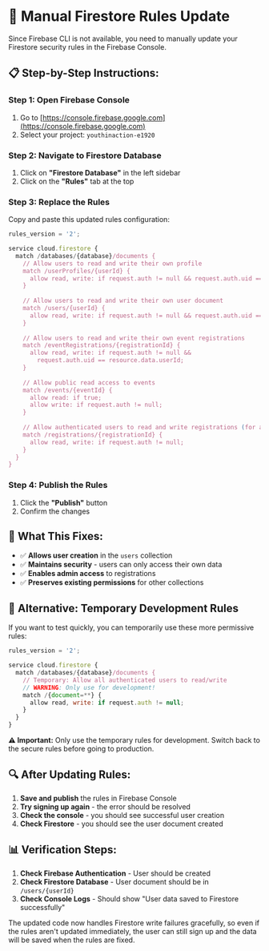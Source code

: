 # 🔧 Manual Firestore Rules Update

Since Firebase CLI is not available, you need to manually update your Firestore security rules in the Firebase Console.

## 📋 **Step-by-Step Instructions:**

### **Step 1: Open Firebase Console**
1. Go to [https://console.firebase.google.com](https://console.firebase.google.com)
2. Select your project: `youthinaction-e1920`

### **Step 2: Navigate to Firestore Database**
1. Click on **"Firestore Database"** in the left sidebar
2. Click on the **"Rules"** tab at the top

### **Step 3: Replace the Rules**
Copy and paste this updated rules configuration:

```javascript
rules_version = '2';

service cloud.firestore {
  match /databases/{database}/documents {
    // Allow users to read and write their own profile
    match /userProfiles/{userId} {
      allow read, write: if request.auth != null && request.auth.uid == userId;
    }
    
    // Allow users to read and write their own user document
    match /users/{userId} {
      allow read, write: if request.auth != null && request.auth.uid == userId;
    }
    
    // Allow users to read and write their own event registrations
    match /eventRegistrations/{registrationId} {
      allow read, write: if request.auth != null && 
        request.auth.uid == resource.data.userId;
    }
    
    // Allow public read access to events
    match /events/{eventId} {
      allow read: if true;
      allow write: if request.auth != null;
    }
    
    // Allow authenticated users to read and write registrations (for admin dashboard)
    match /registrations/{registrationId} {
      allow read, write: if request.auth != null;
    }
  }
}
```

### **Step 4: Publish the Rules**
1. Click the **"Publish"** button
2. Confirm the changes

## 🎯 **What This Fixes:**

- ✅ **Allows user creation** in the `users` collection
- ✅ **Maintains security** - users can only access their own data
- ✅ **Enables admin access** to registrations
- ✅ **Preserves existing permissions** for other collections

## 🚀 **Alternative: Temporary Development Rules**

If you want to test quickly, you can temporarily use these more permissive rules:

```javascript
rules_version = '2';

service cloud.firestore {
  match /databases/{database}/documents {
    // Temporary: Allow all authenticated users to read/write
    // WARNING: Only use for development!
    match /{document=**} {
      allow read, write: if request.auth != null;
    }
  }
}
```

**⚠️ Important:** Only use the temporary rules for development. Switch back to the secure rules before going to production.

## 🔍 **After Updating Rules:**

1. **Save and publish** the rules in Firebase Console
2. **Try signing up again** - the error should be resolved
3. **Check the console** - you should see successful user creation
4. **Check Firestore** - you should see the user document created

## 📊 **Verification Steps:**

1. **Check Firebase Authentication** - User should be created
2. **Check Firestore Database** - User document should be in `/users/{userId}`
3. **Check Console Logs** - Should show "User data saved to Firestore successfully"

The updated code now handles Firestore write failures gracefully, so even if the rules aren't updated immediately, the user can still sign up and the data will be saved when the rules are fixed.









